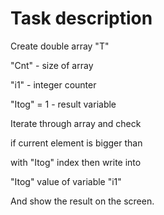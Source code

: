 # Task description

Create double array "T"  

"Cnt" - size of array  

"i1" - integer counter  

"Itog" = 1 - result variable  

Iterate through array and check  

if current element is bigger than  

with "Itog" index then write into  

"Itog" value of variable "i1"  

And show the result on the screen.